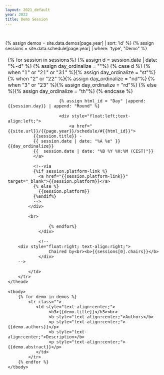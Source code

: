 ```yaml
---
layout: 2021_default
year: 2022
title: Demo Session
---
```


<br>

{% assign demos = site.data.demos[page.year] | sort: 'id' %}
{% assign sessions = site.data.schedule[page.year] | where: 'type', "Demo"  %}

<table class="table table-bordered table-striped">
	<thead>
		<tr class="bg-dark text-light">
			<td> 
				<div style="float:left;">
					{% for session in sessions%}
						{% assign d = session.date | date: "%-d" %}
						{% assign day_ordinalize = ""%}
						{% case d %}
					  		{% when "1" or "21" or "31" %}{% assign day_ordinalize = "st"%}
					  		{% when "2" or "22" %}{% assign day_ordinalize = "nd"%}
					  		{% when "3" or "23" %}{% assign day_ordinalize = "rd"%}
					 		 {% else %}{% assign day_ordinalize = "th"%}
						{% endcase %}
					
						{% assign html_id = "Day" |append: {{session.day}} | append: "Round" %}
			
						<div style="float:left;text-align:left;">
							<a href="{{site.url}}/{{page.year}}/schedule/#{{html_id}}">
              {{session.title}} - 
              {{ session.date | date: "%A %e" }}{{day_ordinalize}} 
              {{  session.date | date: "%B %Y %H:%M (CEST)"}}
              </a> 
              
              <!--via 
              {%if session.platform-link %} 
                <a href="{{session.platform-link}}" target="_blank">{{session.platform}}</a> 
              {% else %}
                {{session.platform}}
              {%endif%}
              -->
            </div> 
              
            <br>
			
					{% endfor%}	
				</div>

				<!--
        <div style="float:right; text-align:right;">
					Chaired by<br><b>{{sessions[0].chairs}}</b>
				</div>
        -->

			</td>
		</tr>
	</thead>

	<tbody>
		{% for demo in demos %}
			<tr class="">
			   <td style="text-align:center;">
			   		<h3>{{demo.title}}</h3><br>
					<b style="text-align:center;">Authors</b>
					<p style="text-align:center;">{{demo.authors}}</p>
					<b style="text-align:center;">Description</b>
					<p style="text-align:center;">{{demo.abstract}}</p>
			   </td>
			</tr>
		{% endfor %}
	</tbody>
</table>


